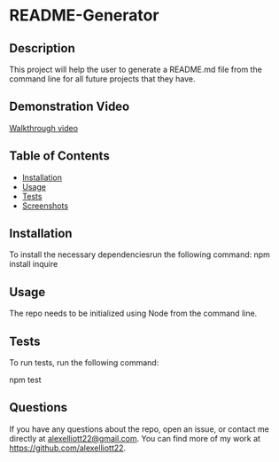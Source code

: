 
  # README-Generator

  ## Description
  This project will help the user to generate a README.md file from the command line for all future projects that they have. 

  ## Demonstration Video
  [Walkthrough video](https://drive.google.com/file/d/1sVvlqEWmcDFW27VIKbvcnCoQsh7osIYI/view?usp=sharing)

  ## Table of Contents

  * [Installation](#installation)
  * [Usage](#usage)
  * [Tests](#tests)
  * [Screenshots](#screenshots)

  ## Installation

  To install the necessary dependenciesrun the following command:
  npm install inquire

  ## Usage

  The repo needs to be initialized using Node from the command line. 

  

  ## Tests

  To run tests, run the following command:
  
  npm test

  ## Questions 
  If you have any questions about the repo, open an issue, or contact me directly at <alexelliott22@gmail.com>. You can find more of my work at <https://github.com/alexelliott22>.
